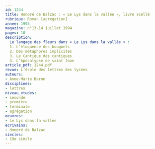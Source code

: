 ```yaml
---
id: 1244
title: Honoré de Balzac : « Le Lys dans la vallée », livre scellé
rubrique: Roman [agrégation]
annee: 1993
magazine: n°13-14 juillet 1994
pages: 10
description: 
  Le langage des fleurs dans « Le Lys dans la vallée » :
  1. L’éloquence des bouquets
  2. Des métaphores implicites
  3. Le Cantique des cantiques
  4. L’Apocalypse de saint Jean
article_pdf: 1244.pdf
revue: L’école des lettres des lycées
auteurs:
- Anne-Marie Baron
disciplines:
- lettres
niveau_etudes:
- seconde
- première
- terminale
- agrégation
oeuvres:
- Le Lys dans la vallée
ecrivains:
- Honoré de Balzac
siecles:
- 19e siècle
---
```

